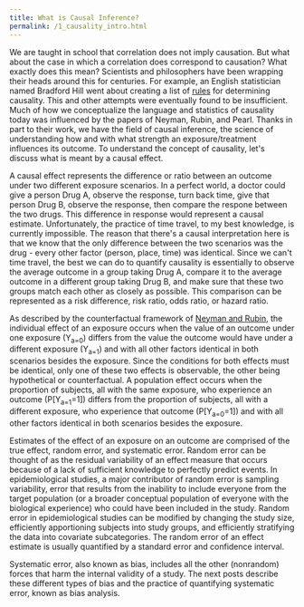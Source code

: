 ```yaml
---
title: What is Causal Inference?
permalink: /1_causality_intro.html
---
```


We are taught in school that correlation does not imply causation. But what about the case in which a correlation does correspond to causation? What exactly does this mean? Scientists and philosophers have been wrapping their heads around this for centuries. For example, an English statistician named Bradford Hill went about creating a list of [rules](https://en.wikipedia.org/wiki/Bradford_Hill_criteria) for determining causality. This and other attempts were eventually found to be insufficient. Much of how we conceptualize the language and statistics of causality today was influenced by the papers of Neyman, Rubin, and Pearl. Thanks in part to their work, we have the field of causal inference, the science of understanding how and with what strength an exposure/treatment influences its outcome. To understand the concept of causality, let's discuss what is meant by a causal effect.

A causal effect represents the difference or ratio between an outcome under two different exposure scenarios. In a perfect world, a doctor could give a person Drug A, observe the response, turn back time, give that person Drug B, observe the response, then compare the respone between the two drugs. This difference in response would represent a causal estimate. Unfortunately, the practice of time travel, to my best knowledge, is currently impossible. The reason that there's a causal interpretation here is that we know that the only difference between the two scenarios was the drug - every other factor (person, place, time) was identical. Since we can't time travel, the best we can do to quantify causality is essentially to observe the average outcome in a group taking Drug A, compare it to the average outcome in a different group taking Drug B, and make sure that these two groups match each other as closely as possible. This comparison can be represented as a risk difference, risk ratio, odds ratio, or hazard ratio.   

As described by the counterfactual framework of [Neyman and Rubin](https://en.wikipedia.org/wiki/Rubin_causal_model), the individual effect of an exposure occurs when the value of an outcome under one exposure (Y<sub>a=0</sub>) differs from the value the outcome would have under a different exposure (Y<sub>a=1</sub>) and with all other factors identical in both scenarios besides the exposure.  Since the conditions for both effects must be identical, only one of these two effects is observable, the other being hypothetical or counterfactual.  A population effect occurs when the proportion of subjects, all with the same exposure, who experience an outcome (P[Y<sub>a=1</sub>=1]) differs from the proportion of subjects, all with a different exposure, who experience that outcome (P[Y<sub>a=0</sub>=1]) and with all other factors identical in both scenarios besides the exposure.

Estimates of the effect of an exposure on an outcome are comprised of the true effect, random error, and systematic error. 
Random error can be thought of as the residual variability of an effect measure that occurs because of a lack of sufficient 
knowledge to perfectly predict events. In epidemiological studies, a major contributor of random error is sampling variability, error that results from the inability to include everyone from the target population (or a broader conceptual population of everyone with the biological experience) who could have been included in the study.  Random error in epidemiological studies can be modified by changing the study size, efficiently apportioning subjects into study groups, and efficiently stratifying the data into covariate subcategories. The random error of an effect estimate is usually quantified by a standard error and confidence interval.

Systematic error, also known as bias, includes all the other (nonrandom) forces that harm the internal validity of a study. The next posts describe these different types of bias and the practice of quantifying systematic error, known as bias analysis.
